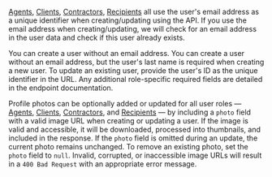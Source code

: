 [Agents](#agents), [Clients](#clients), [Contractors](#contractors), [Recipients](#recipients) all use the user's email 
address as a unique identifier when creating/updating using the API. If you use the email address when 
creating/updating, we will check for an email address in the user data and check if this user already exists.

You can create a user without an email address. You can create a user without an email address, but the user's 
last name is required when creating a new user. To update an existing user, provide the user's ID as the unique identifier 
in the URL. Any additional role-specific required fields are detailed in the endpoint documentation.

Profile photos can be optionally added or updated for all user roles — [Agents](#agents), [Clients](#clients), [Contractors](#contractors), and [Recipients](#recipients) — by including a `photo` field with a valid image URL when creating or updating a user. If the image is valid and accessible, it will be downloaded, processed into thumbnails, and included in the response. If the `photo` field is omitted during an update, the current photo remains unchanged. To remove an existing photo, set the `photo` field to `null`. Invalid, corrupted, or inaccessible image URLs will result in a `400 Bad Request` with an appropriate error message.
